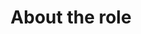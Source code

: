---
layout: article
title: "About the role"
description: "Where to start with service design..."
tags: service-design
order: 1
---